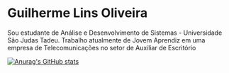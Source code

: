 # Guilherme Lins Oliveira

Sou estudante de Análise e Desenvolvimento de Sistemas - Universidade São Judas Tadeu.
Trabalho atualmente de Jovem Aprendiz em uma empresa de Telecomunicações no setor de Auxiliar de Escritório


[![Anurag's GitHub stats](https://github-readme-stats.vercel.app/api?Gh0stBla4ck=anuraghazra)](https://github.com/anuraghazra/github-readme-stats)
